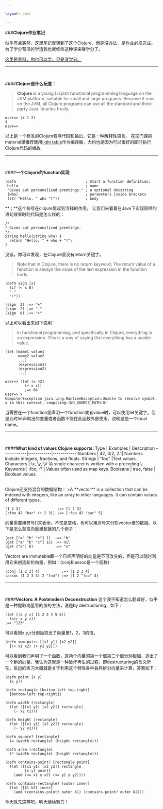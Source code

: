 ```yaml
---

layout: post

---
```


###**Clojure作业笔记**

似乎有点突然，这里笔记就转到了这个Clojure，但是没办法，是作业必须完成。为了学分苟活的学渣我也就修修这种课来赚学分了。


[这里是资料，你也可以学，只是没学分。](http://iloveponies.github.io/)

---
<br />

####**Clojure是什么玩意：**
>**Clojure** is a young Lispish functional programming language on the JVM platform, suitable for small and large programs. Because it runs on the JVM, all Clojure programs can use all the standard and third-party Java libraries freely.

```
user=> (+ 1 2)
3
user=>
```
以上是一个标准的Clojure程序代码和输出，它是一种解释性语言。
在这门课的material里推荐使用[light table](http://lighttable.com/)作为编译器，大约也是因为可以很好的即时执行Clojure代码的缘故。

---
<br />  

####**一个Clojure的function实现**:
	
```
(defn                                ; Start a function definition:
 hello                               ; name
 "Gives out personalized greetings." ; a optional docstring
 [who]                               ; parameters inside brackets
 (str "Hello, " who "!"))            ; body
```
**；**这个符号在clojure里起到注释的作用。
让我们来看看在Java下实现同样的语句效果时的代码是怎么样的：

```
/*
* Gives out personalized greetings.
*/
String hello(String who) {
  return "Hello, " + who + "!";
}
```
没错，你可以发现，在Clojure里没有return关键字。	
>Note that in Clojure, there is no return keyword. The return value of a function is always the value of the last expression in the function body.

```
(defn sign [x]
  (if (< x 0)
  "-"
  "+"))
  
(sign  2) ;=> "+"
(sign -2) ;=> "-"
(sign  0) ;=> "+"
```
以上可以看出来如下说明：
> In functional programming, and specifically in Clojure, everything is an expression. This is a way of saying that everything has a usable value.	

```
(let [name1 value1
      name2 value2
      ...]
      (expression1)
      (expression2)
      ...)    

user=> (let [x 42]
         (+ x x))
         ;=> 84
user=> x
CompilerException java.lang.RuntimeException:Unable to resolve symbol: x in this context, compiling:(NO_SOURCE_PATH:0) 
```
当需要在一个function里声明一个function或者value时，可以使用let关键字。但是此时let声明出的变量或者函数不能在此函数外部使用，说明这是一个local name。

---
<br />
  
####**What kind of values Clojure supports:**
Type        | Examples   | Description
------------|------------|------------
Numbers     | 42, 3/2, 2.1|	Numbers include integers, fractions, and floats.
Strings     | "foo"       |Text values.
Characters  | \x, \y, \√	  |A single characer is written with a preceding \\.
Keywords    | :foo, :?    |	Values often used as map keys.
Booleans    | true, false |	Boolean values.

<br />
Clojure还支持混合的数据结构：
>A **vector** is a collection that can be indexed with integers, like an array in other languages. It can contain values of different types.

```
[1 2 3]                 ;=> [1 2 3]
[:foo 42 "bar" (+ 2 3)] ;=> [:foo 42 "bar" 5]
```
向量需要用符号[]来表示。不仅是空格，也可以用逗号来分割vector里的数据。以下是怎么获取向量里数据的几个例子：

```
(get ["a" "b" "c"] 1)  ;=> "b"
(get ["a" "b" "c"] 15) ;=> nil
(get ["x"] 0)          ;=> "x"
```	
Vectors are immutable即一个已经声明好的向量是不可改变的，但是可以随时利用它来创造新的向量，例如：(conj和assoc是一个函数)

```
(conj [1 2 3] 4)          ;=> [1 2 3 4]
(assoc [1 2 3 4] 2 "foo") ;=> [1 2 "foo" 4]
```	

---
<br />  
  
####**Vectors: A Postmodern Deconstruction**
这个我不知道怎么翻译好，似乎是一种提取向量里的值的方法，说是by destructuring，如下：

```
(let [[x y z] [1 2 3 4 5 6]]
  (str x y z))
;=> "123"
```
可以看到x,y,z分别抽取出了向量里1，2，3的值。

```
(defn sum-pairs [[x1 y1] [x2 y2]]
  [(+ x1 x2) (+ y1 y2)])
```	
可以看到我们声明了一个函数，这两个向量的第一个值第二个值分别相加，造出了一个新的向量。我认为这就是一种破坏再生的过程，即destructuring的含义所在。后边的练习大概就是关于利用这个特性各种各样拆分向量来计算，答案如下：

```
(defn point [x y]
  [x y])

(defn rectangle [bottom-left top-right]
  [bottom-left top-right])

(defn width [rectangle]
  (let [[[x1 y1] [x2 y2]] rectangle]
    (- x2 x1)))

(defn height [rectangle]
  (let [[[x1 y1] [x2 y2]] rectangle]
    (- y2 y1)))

(defn square? [rectangle]
  (= (width rectangle) (height rectangle)))

(defn area [rectangle]
  (* (width rectangle) (height rectangle)))

(defn contains-point? [rectangle point]
  (let [[[x1 y1] [x2 y2]] rectangle
         [x y] point]
    (and (<= x1 x x2) (<= y1 y y2))))

(defn contains-rectangle? [outer inner]
  (let [[k1 k2] inner]
    (and (contains-point? outer k1) (contains-point? outer k2)))
```

 今天就先这样吧，明天继续努力！
